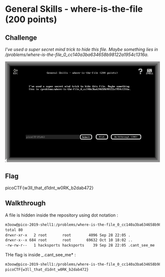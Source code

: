 
# General Skills - where-is-the-file (200 points)

## Challenge

*I've used a super secret mind trick to hide this file. Maybe something lies in /problems/where-is-the-file_0_cc140a3ba634658b98122a1954c1316a.*

![Challenge](../images/general_skills_where-is-the-file_challenge.png)

## Flag

picoCTF{w3ll_that_d1dnt_w0RK_b2dab472}

## Walkthrough

A file is hidden inside the repository using dot notation :

```bash
m3oow@pico-2019-shell1:/problems/where-is-the-file_0_cc140a3ba634658b98122a1954c1316a$ ls -al
total 80
drwxr-xr-x   2 root       root        4096 Sep 28 22:05 .
drwxr-x--x 684 root       root       69632 Oct 10 18:02 ..
-rw-rw-r--   1 hacksports hacksports    39 Sep 28 22:05 .cant_see_me
```

THe flag is inside *_*.cant_see_me* :

```bash
m3oow@pico-2019-shell1:/problems/where-is-the-file_0_cc140a3ba634658b98122a1954c1316a$ cat .cant_see_me
picoCTF{w3ll_that_d1dnt_w0RK_b2dab472}
```
